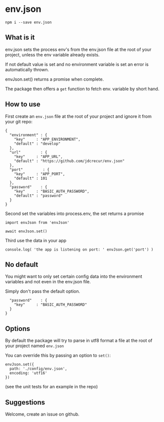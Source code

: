 # env.json

```
npm i --save env.json
```

## What is it
env.json sets the process env's from the env.json file at the root of your project, unless the env variable already exists. 

If not default value is set and no environment variable is set an error is automatically thrown.

envJson.set() returns a promise when complete.

The package then offers a `get` function to fetch env. variable by short hand.

## How to use
First create an `env.json` file at the root of your project and ignore it from your git repo:
```
{
  "environment" : {
    "key"     : "APP_ENVIRONMENT",
    "default" : "develop"
  },
  "url"         : {
    "key"     : "APP_URL",
    "default" : "https://github.com/jdcrecur/env.json"
  },
  "port"         : {
    "key"     : "APP_PORT",
    "default" : 101
  },
  "password"    : {
    "key"     : "BASIC_AUTH_PASSWORD",
    "default" : "password"
  }
}
```

Second set the variables into process.env, the set returns a promise
```
import envJson from 'envJson'

await envJson.set()
```

Third use the data in your app
```
console.log( 'the app is listening on port: ' envJson.get('port') )
```

## No default
You might want to only set certain config data into the environment variables and not even in the env.json file.

Simply don't pass the default option.
```
  "password"    : {
    "key"     : "BASIC_AUTH_PASSWORD"
  }
}
```

## Options
By default the package will try to parse in utf8 format a file at the root of your project named `env.json`

You can override this by passing an option to `set()`:
```
envJson.set({
  path: './config/env.json',
  encoding: 'utf16'
})
```

(see the unit tests for an example in the repo)

## Suggestions
Welcome, create an issue on github.